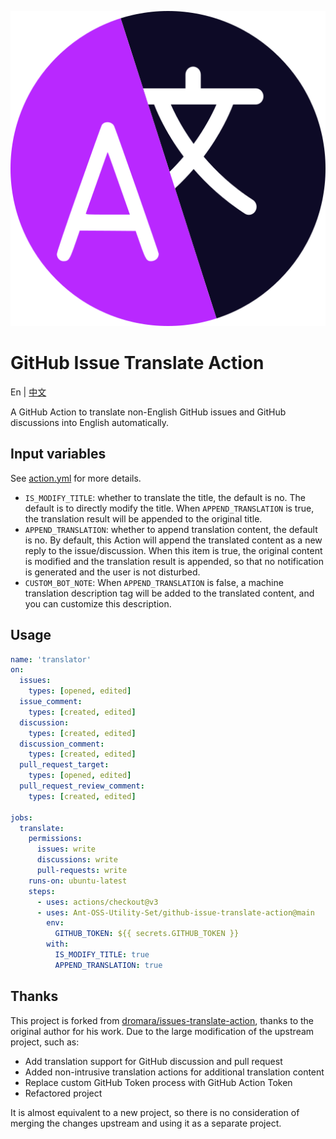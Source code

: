 ![](./assets/logo.svg)
# GitHub Issue Translate Action

En | [中文](./README_CN.md)

A GitHub Action to translate non-English GitHub issues and GitHub discussions into English automatically.

## Input variables

See [action.yml](./action.yml) for more details.

- `IS_MODIFY_TITLE`: whether to translate the title, the default is no. The default is to directly modify the title. When `APPEND_TRANSLATION` is true, the translation result will be appended to the original title.
- `APPEND_TRANSLATION`: whether to append translation content, the default is no. By default, this Action will append the translated content as a new reply to the issue/discussion. When this item is true, the original content is modified and the translation result is appended, so that no notification is generated and the user is not disturbed.
- `CUSTOM_BOT_NOTE`: When `APPEND_TRANSLATION` is false, a machine translation description tag will be added to the translated content, and you can customize this description.

## Usage

````yml
name: 'translator'
on:
  issues:
    types: [opened, edited]
  issue_comment:
    types: [created, edited]
  discussion:
    types: [created, edited]
  discussion_comment:
    types: [created, edited]
  pull_request_target:
    types: [opened, edited]
  pull_request_review_comment:
    types: [created, edited]

jobs:
  translate:
    permissions:
      issues: write
      discussions: write
      pull-requests: write
    runs-on: ubuntu-latest
    steps:
      - uses: actions/checkout@v3
      - uses: Ant-OSS-Utility-Set/github-issue-translate-action@main
        env:
          GITHUB_TOKEN: ${{ secrets.GITHUB_TOKEN }}
        with:
          IS_MODIFY_TITLE: true
          APPEND_TRANSLATION: true
````

## Thanks

This project is forked from [dromara/issues-translate-action](https://github.com/dromara/issues-translate-action), thanks to the original author for his work. Due to the large modification of the upstream project, such as:

- Add translation support for GitHub discussion and pull request
- Added non-intrusive translation actions for additional translation content
- Replace custom GitHub Token process with GitHub Action Token
- Refactored project

It is almost equivalent to a new project, so there is no consideration of merging the changes upstream and using it as a separate project.
